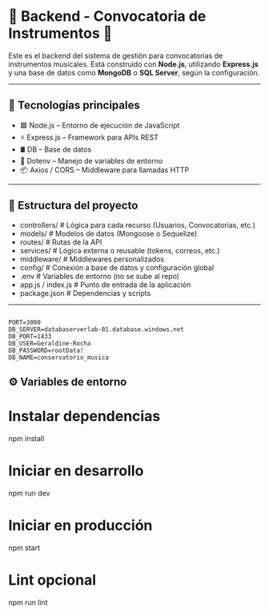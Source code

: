 # 🎼 Backend - Convocatoria de Instrumentos 🎺

Este es el backend del sistema de gestión para convocatorias de instrumentos musicales. Está construido con **Node.js**, utilizando **Express.js** y una base de datos como **MongoDB** o **SQL Server**, según la configuración.

---

## 🚀 Tecnologías principales

- 🟩 Node.js – Entorno de ejecución de JavaScript
- ⚡ Express.js – Framework para APIs REST
- 🛢️ DB – Base de datos
- 📄 Dotenv – Manejo de variables de entorno
- 📦 Axios / CORS – Middleware para llamadas HTTP

---

## 📁 Estructura del proyecto

* controllers/ # Lógica para cada recurso (Usuarios, Convocatorias, etc.)
* models/ # Modelos de datos (Mongoose o Sequelize)
* routes/ # Rutas de la API
* services/ # Lógica externa o reusable (tokens, correos, etc.)
* middleware/ # Middlewares personalizados
* config/ # Conexión a base de datos y configuración global
* .env # Variables de entorno (no se sube al repo)
* app.js / index.js # Punto de entrada de la aplicación
* package.json # Dependencias y scripts

---

```env

PORT=3000
DB_SERVER=databaserverlab-01.database.windows.net
DB_PORT=1433
DB_USER=Geraldine-Rocha
DB_PASSWORD=rootData!
DB_NAME=conservatorio_musica

```

## ⚙️ Variables de entorno

# Instalar dependencias
npm install

# Iniciar en desarrollo
npm run dev

# Iniciar en producción
npm start

# Lint opcional
npm run lint

